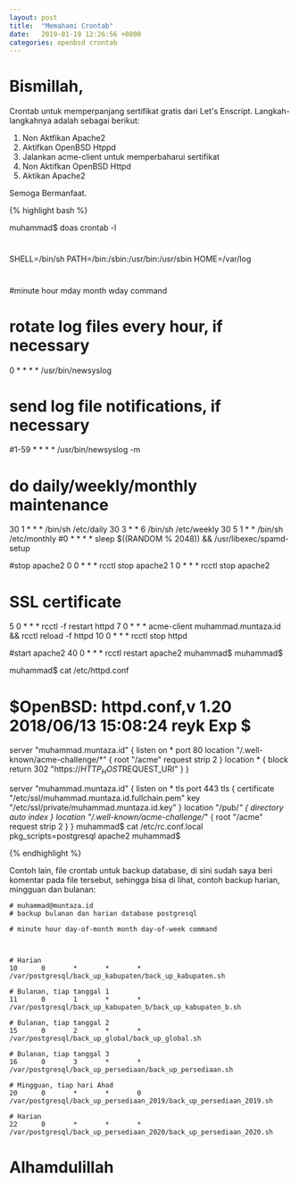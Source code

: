 ```yaml
---
layout: post
title:  "Memahami Crontab"
date:   2019-01-19 12:26:56 +0800
categories: openbsd crontab
---
```


# Bismillah,


Crontab untuk memperpanjang sertifikat gratis dari Let's Enscript. Langkah-langkahnya adalah sebagai berikut:

1. Non Aktfikan Apache2
2. Aktifkan OpenBSD Htppd
3. Jalankan acme-client untuk memperbaharui sertifikat
4. Non Aktifkan OpenBSD Httpd
5. Aktikan Apache2

Semoga Bermanfaat.

{% highlight bash %}

muhammad$ doas crontab -l
#
SHELL=/bin/sh
PATH=/bin:/sbin:/usr/bin:/usr/sbin
HOME=/var/log
#
#minute hour    mday    month   wday    command
#
# rotate log files every hour, if necessary
0       *       *       *       *       /usr/bin/newsyslog
# send log file notifications, if necessary
#1-59   *       *       *       *       /usr/bin/newsyslog -m
#
# do daily/weekly/monthly maintenance
30      1       *       *       *       /bin/sh /etc/daily
30      3       *       *       6       /bin/sh /etc/weekly
30      5       1       *       *       /bin/sh /etc/monthly
#0      *       *       *       *       sleep $((RANDOM \% 2048)) && /usr/libexec/spamd-setup


#stop apache2
0       0       *       *       *       rcctl stop apache2
1       0       *       *       *       rcctl stop apache2

# SSL certificate
5       0       *       *       *       rcctl -f restart httpd
7       0       *       *       *       acme-client muhammad.muntaza.id && rcctl reload -f httpd
10      0       *       *       *       rcctl stop httpd

#start apache2
40      0       *       *       *       rcctl restart apache2
muhammad$
muhammad$



muhammad$ cat /etc/httpd.conf
# $OpenBSD: httpd.conf,v 1.20 2018/06/13 15:08:24 reyk Exp $

server "muhammad.muntaza.id" {
        listen on * port 80
        location "/.well-known/acme-challenge/*" {
                root "/acme"
                request strip 2
        }
        location * {
                block return 302 "https://$HTTP_HOST$REQUEST_URI"
        }
}

server "muhammad.muntaza.id" {
        listen on * tls port 443
        tls {
                certificate "/etc/ssl/muhammad.muntaza.id.fullchain.pem"
                key "/etc/ssl/private/muhammad.muntaza.id.key"
        }
        location "/pub/*" {
                directory auto index
        }
        location "/.well-known/acme-challenge/*" {
                root "/acme"
                request strip 2
        }
}
muhammad$ cat /etc/rc.conf.local
pkg_scripts=postgresql apache2
muhammad$




{% endhighlight %}


Contoh lain, file crontab untuk backup database, di sini sudah saya beri komentar
pada file tersebut, sehingga bisa di lihat, contoh backup harian, mingguan
dan bulanan:

```text
# muhammad@muntaza.id
# backup bulanan dan harian database postgresql

# minute hour day-of-month month day-of-week command



# Harian
10      0       *       *       *       /var/postgresql/back_up_kabupaten/back_up_kabupaten.sh

# Bulanan, tiap tanggal 1
11      0       1       *       *       /var/postgresql/back_up_kabupaten_b/back_up_kabupaten_b.sh

# Bulanan, tiap tanggal 2
15      0       2       *       *       /var/postgresql/back_up_global/back_up_global.sh

# Bulanan, tiap tanggal 3
16      0       3       *       *       /var/postgresql/back_up_persediaan/back_up_persediaan.sh

# Mingguan, tiap hari Ahad
20      0       *       *       0       /var/postgresql/back_up_persediaan_2019/back_up_persediaan_2019.sh

# Harian
22      0       *       *       *       /var/postgresql/back_up_persediaan_2020/back_up_persediaan_2020.sh
```


# Alhamdulillah
